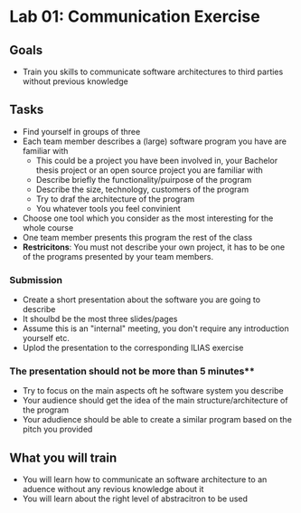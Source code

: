 # Lab 01: Communication Exercise  

## Goals
* Train you skills to communicate software architectures to third parties without previous knowledge 

## Tasks
* Find yourself in groups of three 
* Each team member describes a (large) software program you have are familiar with 
    * This could be a project you have been involved in, your Bachelor thesis project or an open source project you are familiar with
    * Describe briefly the functionality/puirpose of the program 
    * Describe the size, technology, customers of the program 
    * Try to draf the architecture of the program
    * You whatever tools you feel convinient 
* Choose one tool which you consider as the most interesting for the whole course 
* One team member presents this program the rest of the class
* **Restricitons**: You must not describe your own project, it has to be one of the programs presented by your team members. 

### Submission

* Create a short presentation about the software you are going to describe 
* It shoulbd be the most three slides/pages
* Assume this is an "internal" meeting, you don't require any introduction yourself etc. 
* Uplod the presentation to the corresponding ILIAS exercise

### The presentation should not be more than 5 minutes** 
* Try to focus on the main aspects oft he software system you describe 
* Your audience should get the idea of the main structure/architecture of the program 
* Your adudience should be able to create a similar program based on the pitch you provided

## What you will train
* You will learn how to communicate an software architecture to an aduence without any revious knowledge about it 
* You will learn about the right level of abstracitron to be used 
